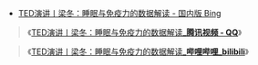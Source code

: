 - [TED演讲丨梁冬：睡眠与免疫力的数据解读 - 国内版 Bing](https://cn.bing.com/search?q=TED%E6%BC%94%E8%AE%B2%E4%B8%A8%E6%A2%81%E5%86%AC%EF%BC%9A%E7%9D%A1%E7%9C%A0%E4%B8%8E%E5%85%8D%E7%96%AB%E5%8A%9B%E7%9A%84%E6%95%B0%E6%8D%AE%E8%A7%A3%E8%AF%BB)

> 《[TED演讲丨梁冬：睡眠与免疫力的数据解读_**腾讯视频 - QQ**](https://v.qq.com/x/page/s0939anrvex.html)》

> 《[TED演讲丨梁冬：睡眠与免疫力的数据解读_**哔哩哔哩_bilibili**](https://www.bilibili.com/video/BV1Q741117d6)》
